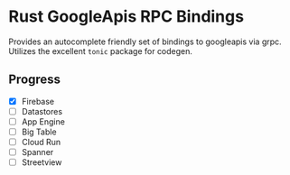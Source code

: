# Rust GoogleApis RPC Bindings 

Provides an autocomplete friendly set of bindings to googleapis via grpc. Utilizes the 
excellent `tonic` package for codegen. 

## Progress 

- [x] Firebase
- [ ] Datastores 
- [ ] App Engine 
- [ ] Big Table 
- [ ] Cloud Run 
- [ ] Spanner 
- [ ] Streetview